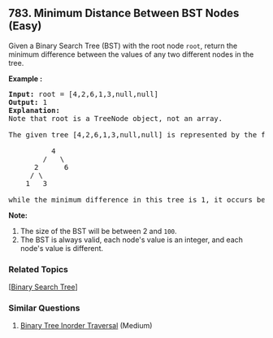 <!--|This file generated by command(leetcode description); DO NOT EDIT.    |-->
<!--+----------------------------------------------------------------------+-->
<!--|@author    Openset <openset.wang@gmail.com>                           |-->
<!--|@link      https://github.com/openset                                 |-->
<!--|@home      https://github.com/openset/leetcode                        |-->
<!--+----------------------------------------------------------------------+-->

## 783. Minimum Distance Between BST Nodes (Easy)

<p>Given a Binary Search Tree (BST) with the root node <code>root</code>, return&nbsp;the minimum difference between the values of any two different nodes in the tree.</p>

<p><strong>Example :</strong></p>

<pre>
<strong>Input:</strong> root = [4,2,6,1,3,null,null]
<strong>Output:</strong> 1
<strong>Explanation:</strong>
Note that root is a TreeNode object, not an array.

The given tree [4,2,6,1,3,null,null] is represented by the following diagram:

          4
        /   \
      2      6
     / \    
    1   3  

while the minimum difference in this tree is 1, it occurs between node 1 and node 2, also between node 3 and node 2.
</pre>

<p><strong>Note:</strong></p>

<ol>
	<li>The size of the BST will be between 2 and&nbsp;<code>100</code>.</li>
	<li>The BST is always valid, each node&#39;s value is an integer, and each node&#39;s value is different.</li>
</ol>


### Related Topics
[[Binary Search Tree](https://github.com/openset/leetcode/tree/master/tag/binary-search-tree/README.md)]

### Similar Questions
  1. [Binary Tree Inorder Traversal](https://github.com/openset/leetcode/tree/master/problems/binary-tree-inorder-traversal) (Medium)
